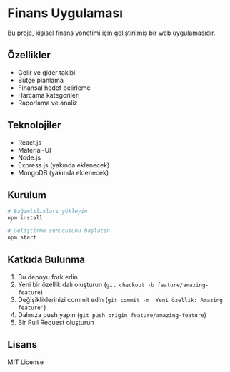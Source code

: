 # Finans Uygulaması

Bu proje, kişisel finans yönetimi için geliştirilmiş bir web uygulamasıdır.

## Özellikler

- Gelir ve gider takibi
- Bütçe planlama
- Finansal hedef belirleme
- Harcama kategorileri
- Raporlama ve analiz

## Teknolojiler

- React.js
- Material-UI
- Node.js
- Express.js (yakında eklenecek)
- MongoDB (yakında eklenecek)

## Kurulum

```bash
# Bağımlılıkları yükleyin
npm install

# Geliştirme sunucusunu başlatın
npm start
```

## Katkıda Bulunma

1. Bu depoyu fork edin
2. Yeni bir özellik dalı oluşturun (`git checkout -b feature/amazing-feature`)
3. Değişikliklerinizi commit edin (`git commit -m 'Yeni özellik: Amazing feature'`)
4. Dalınıza push yapın (`git push origin feature/amazing-feature`)
5. Bir Pull Request oluşturun

## Lisans

MIT License 